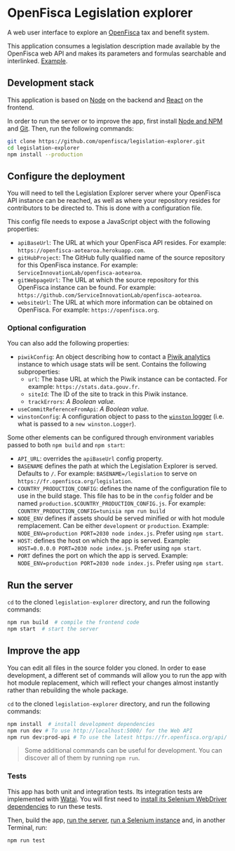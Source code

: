 # OpenFisca Legislation explorer

A web user interface to explore an [OpenFisca](http://openfisca.org/) tax and benefit system.

This application consumes a legislation description made available by the OpenFisca web API and makes its parameters and formulas searchable and interlinked. [Example](https://fr.openfisca.org/legislation).


## Development stack

This application is based on [Node](https://nodejs.org) on the backend and [React](https://reactjs.org) on the frontend.

In order to run the server or to improve the app, first install [Node and NPM](https://nodejs.org/en/download/) and [Git](https://git-scm.com). Then, run the following commands:

```sh
git clone https://github.com/openfisca/legislation-explorer.git
cd legislation-explorer
npm install --production
```


## Configure the deployment

You will need to tell the Legislation Explorer server where your OpenFisca API instance can be reached, as well as where your repository resides for contributors to be directed to. This is done with a configuration file.

This config file needs to expose a JavaScript object with the following properties:

- `apiBaseUrl`: The URL at which your OpenFisca API resides. For example: `https://openfisca-aotearoa.herokuapp.com`.
- `gitHubProject`: The GitHub fully qualified name of the source repository for this OpenFisca instance. For example: `ServiceInnovationLab/openfisca-aotearoa`.
- `gitWebpageUrl`: The URL at which the source repository for this OpenFisca instance can be found. For example: `https://github.com/ServiceInnovationLab/openfisca-aotearoa`.
- `websiteUrl`: The URL at which more information can be obtained on OpenFisca. For example: `https://openfisca.org`.

### Optional configuration

You can also add the following properties:

- `piwikConfig`: An object describing how to contact a [Piwik analytics](https://piwik.org) instance to which usage stats will be sent. Contains the following subproperties:
    - `url`: The base URL at which the Piwik instance can be contacted. For example: `https://stats.data.gouv.fr`.
    - `siteId`: The ID of the site to track in this Piwik instance.
    - `trackErrors`: _A Boolean value._
- `useCommitReferenceFromApi`: _A Boolean value._
- `winstonConfig`: A configuration object to pass to the [`winston` logger](https://github.com/winstonjs/winston/tree/2.x#instantiating-your-own-logger) (i.e. what is passed to a `new winston.Logger`).

Some other elements can be configured through environment variables passed to both `npm build` and `npm start`:

- `API_URL`: overrides the `apiBaseUrl` config property.
- `BASENAME` defines the path at which the Legislation Explorer is served. Defaults to `/`. For example: `BASENAME=/legislation` to serve on `https://fr.openfisca.org/legislation`.
- `COUNTRY_PRODUCTION_CONFIG`: defines the name of the configuration file to use in the build stage. This file has to be in the `config` folder and be named `production.$COUNTRY_PRODUCTION_CONFIG.js`. For example: `COUNTRY_PRODUCTION_CONFIG=tunisia npm run build`
- `NODE_ENV` defines if assets should be served minified or with hot module remplacement. Can be either `development` or `production`. Example: `NODE_ENV=production PORT=2030 node index.js`. Prefer using `npm start`.
- `HOST`: defines the host on which the app is served. Example: `HOST=0.0.0.0 PORT=2030 node index.js`. Prefer using `npm start`.
- `PORT` defines the port on which the app is served. Example: `NODE_ENV=production PORT=2030 node index.js`. Prefer using `npm start`.


## Run the server

`cd` to the cloned `legislation-explorer` directory, and run the following commands:

```sh
npm run build  # compile the frontend code
npm start  # start the server
```


## Improve the app

You can edit all files in the source folder you cloned. In order to ease development, a different set of commands will allow you to run the app with hot module replacement, which will reflect your changes almost instantly rather than rebuilding the whole package.

`cd` to the cloned `legislation-explorer` directory, and run the following commands:

```sh
npm install  # install development dependencies
npm run dev # To use http://localhost:5000/ for the Web API
npm run dev:prod-api # To use the latest https://fr.openfisca.org/api/ for the Web API
```

> Some additional commands can be useful for development. You can discover all of them by running `npm run`.


### Tests

This app has both unit and integration tests. Its integration tests are implemented with [Watai](https://github.com/MattiSG/Watai). You will first need to [install its Selenium WebDriver dependencies](https://github.com/MattiSG/Watai/wiki/Installing) to run these tests.

Then, build the app, [run the server](#run-the-server), [run a Selenium instance](https://github.com/MattiSG/Watai/wiki/Installing#selenium-server) and, in another Terminal, run:

```sh
npm run test
```
